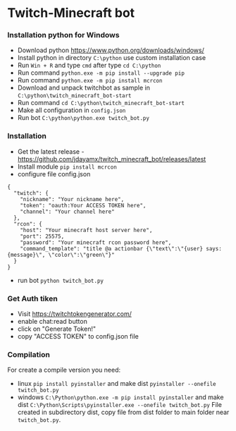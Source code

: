 # Twitch-Minecraft bot
### Installation python for Windows
- Download python https://www.python.org/downloads/windows/
- Install python in directory `C:\python` use custom installation case
- Run `Win + R` and type `cmd` after type `cd C:\python`
- Run command `python.exe -m pip install --upgrade pip`
- Run command `python.exe -m pip install mcrcon`
- Download and unpack twitchbot as sample in `C:\python\twitch_minecraft_bot-start`
- Run command `cd C:\python\twitch_minecraft_bot-start`
- Make all configuration in `config.json`
- Run bot `C:\python\python.exe twitch_bot.py`

### Installation
- Get the latest release - https://github.com/jdayamx/twitch_minecraft_bot/releases/latest
- Install module `pip install mcrcon`
- configure file config.json
```
{
  "twitch": {
    "nickname": "Your nickname here",
    "token": "oauth:Your ACCESS TOKEN here",
    "channel": "Your channel here"
  },
  "rcon": {
    "host": "Your minecraft host server here",
    "port": 25575,
    "password": "Your minecraft rcon password here",
    "command_template": "title @a actionbar {\"text\":\"{user} says: {message}\", \"color\":\"green\"}"
  }
}
```
- run bot `python twitch_bot.py`
### Get Auth tiken
- Visit https://twitchtokengenerator.com/
- enable chat:read button
- click on "Generate Token!"
- copy "ACCESS TOKEN" to config.json file

### Compilation
For create a compile version you need:
- linux  `pip install pyinstaller` and make dist `pyinstaller --onefile twitch_bot.py`
- windows `C:\Python\python.exe -m pip install pyinstaller` and make dist `C:\Python\Scripts\pyinstaller.exe --onefile twitch_bot.py`
File created in subdirectory dist, copy file from dist folder to main folder near `twitch_bot.py`.
